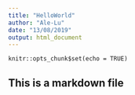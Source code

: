 ```yaml
---
title: "HelloWorld"
author: "Ale-Lu"
date: "13/08/2019"
output: html_document
---
```


```{r setup, include=FALSE}
knitr::opts_chunk$set(echo = TRUE)
```

## This is a markdown file
